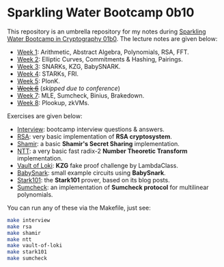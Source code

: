 # Sparkling Water Bootcamp 0b10

This repository is an umbrella repository for my notes during [Sparkling Water Bootcamp in Cryptography 01b0](https://github.com/lambdaclass/lambdaworks/blob/bootcamp0b10/bootcamp/sparkling_water_0b10.md). The lecture notes are given below:

- [Week 1](./docs/WEEK-1.md): Arithmetic, Abstract Algebra, Polynomials, RSA, FFT.
- [Week 2](./docs/WEEK-2.md): Elliptic Curves, Commitments & Hashing, Pairings.
- [Week 3](./docs/WEEK-3.md): SNARKs, KZG, BabySNARK.
- [Week 4](./docs/WEEK-4.md): STARKs, FRI.
- [Week 5](./docs/WEEK-5.md): PlonK.
- <strike>[Week 6](./docs/WEEK-6.md)</strike> (_skipped due to conference_)
- [Week 7](./docs/WEEK-7.md): MLE, Sumcheck, Binius, Brakedown.
- [Week 8](./docs/WEEK-8.md): Plookup, zkVMs.

Exercises are given below:

- [Interview](./exercises/interview/README.md): bootcamp interview questions & answers.
- [RSA](./exercises/rsa/): very basic implementation of **RSA cryptosystem**.
- [Shamir](./exercises/shamir-secret-share/README.md): a basic **Shamir's Secret Sharing** implementation.
- [NTT](./exercises/ntt/README.md): a very basic fast radix-2 **Number Theoretic Transform** implementation.
- [Vault of Loki](./exercises/vault-of-loki/README.md): **KZG** fake proof challenge by LambdaClass.
- [BabySnark](./snarks/babysnark/): small example circuits using **BabySnark**.
- [Stark101](./snarks/stark101/README.md): the **Stark101** prover, based on its blog posts.
- [Sumcheck](./exercises/sumcheck/README.md): an implementation of **Sumcheck protocol** for multilinear polynomials.

You can run any of these via the Makefile, just see:

```sh
make interview
make rsa
make shamir
make ntt
make vault-of-loki
make stark101
make sumcheck
```
